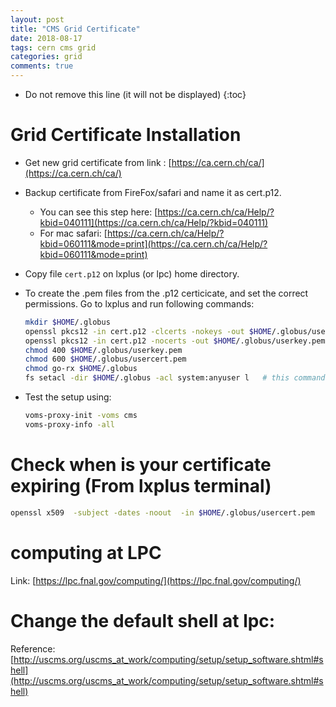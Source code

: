 ```yaml
---
layout: post
title: "CMS Grid Certificate"
date: 2018-08-17
tags: cern cms grid
categories: grid
comments: true
---
```


- Do not remove this line (it will not be displayed)
  {:toc}

# Grid Certificate Installation

- Get new grid certificate from link : [https://ca.cern.ch/ca/](https://ca.cern.ch/ca/)

- Backup certificate from FireFox/safari and name it as cert.p12.

  - You can see this step here: [https://ca.cern.ch/ca/Help/?kbid=040111](https://ca.cern.ch/ca/Help/?kbid=040111)
  - For mac safari: [https://ca.cern.ch/ca/Help/?kbid=060111&mode=print](https://ca.cern.ch/ca/Help/?kbid=060111&mode=print)

- Copy file `cert.p12` on lxplus (or lpc) home directory.

- To create the .pem files from the .p12 certicicate, and set the correct permissions. Go to lxplus and run following commands:

  ```bash
  mkdir $HOME/.globus
  openssl pkcs12 -in cert.p12 -clcerts -nokeys -out $HOME/.globus/usercert.pem
  openssl pkcs12 -in cert.p12 -nocerts -out $HOME/.globus/userkey.pem
  chmod 400 $HOME/.globus/userkey.pem
  chmod 600 $HOME/.globus/usercert.pem
  chmod go-rx $HOME/.globus
  fs setacl -dir $HOME/.globus -acl system:anyuser l   # this command will work on lxplus  only
  ```

- Test the setup using:

  ```bash
  voms-proxy-init -voms cms
  voms-proxy-info -all
  ```

# Check when is your certificate expiring (From lxplus terminal)

```bash
openssl x509  -subject -dates -noout  -in $HOME/.globus/usercert.pem
```

# computing at LPC

Link: [https://lpc.fnal.gov/computing/](https://lpc.fnal.gov/computing/)

# Change the default shell at lpc:

Reference: [http://uscms.org/uscms_at_work/computing/setup/setup_software.shtml#shell](http://uscms.org/uscms_at_work/computing/setup/setup_software.shtml#shell)
